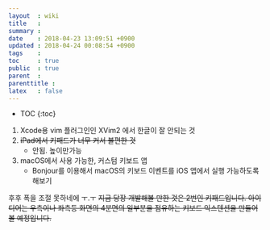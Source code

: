 ```yaml
---
layout  : wiki
title   : 
summary : 
date    : 2018-04-23 13:09:51 +0900
updated : 2018-04-24 00:08:54 +0900
tags    : 
toc     : true
public  : true
parent  : 
parenttitle : 
latex   : false
---
```

* TOC
{:toc}

1. Xcode용 vim 플러그인인 XVim2 에서 한글이 잘 안되는 것
2. ~~iPad에서 키패드가 너무 커서 불편한 것~~
    - 안됨. 높이만가능
3. macOS에서 사용 가능한, 커스텀 키보드 앱
    - Bonjour를 이용해서 macOS의 키보드 이벤트를 iOS 앱에서 실행 가능하도록 해보기

후후 폭을 조절 못하네에 ㅜ.ㅜ ~~지금 당장 개발해볼 만한 것은 2번인 키패드입니다. 아이디어는 우측이나 좌측등 화면의 4분면의 일부분을 점유하는 키보드 익스텐션을 만들어볼 예정입니다.~~
